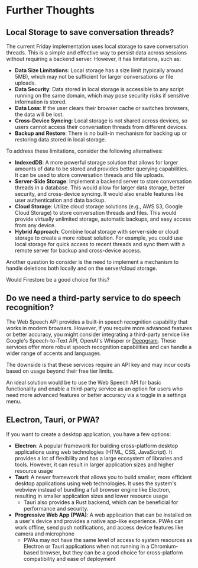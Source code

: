 # Further Thoughts

## Local Storage to save conversation threads?

The current Friday implementation uses local storage to save conversation threads. This is a simple and effective way to persist data across sessions without requiring a backend server. However, it has limitations, such as:

- **Data Size Limitations**: Local storage has a size limit (typically around 5MB), which may not be sufficient for larger conversations or file uploads.
- **Data Security**: Data stored in local storage is accessible to any script running on the same domain, which may pose security risks if sensitive information is stored.
- **Data Loss**: If the user clears their browser cache or switches browsers, the data will be lost.
- **Cross-Device Syncing**: Local storage is not shared across devices, so users cannot access their conversation threads from different devices.
- **Backup and Restore**: There is no built-in mechanism for backing up or restoring data stored in local storage.

To address these limitations, consider the following alternatives:

- **IndexedDB**: A more powerful storage solution that allows for larger amounts of data to be stored and provides better querying capabilities. It can be used to store conversation threads and file uploads.
- **Server-Side Storage**: Implement a backend server to store conversation threads in a database. This would allow for larger data storage, better security, and cross-device syncing. It would also enable features like user authentication and data backup.
- **Cloud Storage**: Utilize cloud storage solutions (e.g., AWS S3, Google Cloud Storage) to store conversation threads and files. This would provide virtually unlimited storage, automatic backups, and easy access from any device.
- **Hybrid Approach**: Combine local storage with server-side or cloud storage to create a more robust solution. For example, you could use local storage for quick access to recent threads and sync them with a remote server for backup and cross-device access.

Another question to consider is the need to implement a mechanism to handle deletions both locally and on the server/cloud storage.

Would Firestore be a good choice for this?

## Do we need a third-party service to do speech recognition?

The Web Speech API provides a built-in speech recognition capability that works in modern browsers. However, if you require more advanced features or better accuracy, you might consider integrating a third-party service like Google's Speech-to-Text API, OpenAI's Whisper or [Deepgram](https://deepgram.com/). These services offer more robust speech recognition capabilities and can handle a wider range of accents and languages.

The downside is that these services require an API key and may incur costs based on usage beyond their free tier limits.

An ideal solution would be to use the Web Speech API for basic functionality and enable a third-party service as an option for users who need more advanced features or better accuracy via a toggle in a settings menu.

## ELectron, Tauri, or PWA?

If you want to create a desktop application, you have a few options:

- **Electron**: A popular framework for building cross-platform desktop applications using web technologies (HTML, CSS, JavaScript). It provides a lot of flexibility and has a large ecosystem of libraries and tools. However, it can result in larger application sizes and higher resource usage
- **Tauri**: A newer framework that allows you to build smaller, more efficient desktop applications using web technologies. It uses the system's webview instead of bundling a full browser engine like Electron, resulting in smaller application sizes and lower resource usage
  - Tauri also provides a Rust backend, which can be beneficial for performance and security.
- **Progressive Web App (PWA)**: A web application that can be installed on a user's device and provides a native app-like experience. PWAs can work offline, send push notifications, and access device features like camera and microphone
  - PWAs may not have the same level of access to system resources as Electron or Tauri applications when not running in a Chromium-based browser, but they can be a good choice for cross-platform compatibility and ease of deployment
